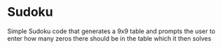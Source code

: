 # Sudoku
Simple Sudoku code that generates a 9x9 table and prompts the user to enter how many zeros there should be in the table which it then solves 
